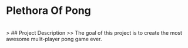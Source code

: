 Plethora Of Pong
========================

<br>
> ## Project Description
>> The goal of this project is to create the most awesome mulit-player pong game ever.

